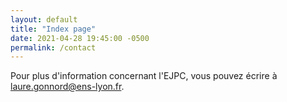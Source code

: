 ```yaml
---
layout: default
title: "Index page"
date: 2021-04-28 19:45:00 -0500
permalink: /contact
---
```


Pour plus d'information concernant l'EJPC, vous pouvez écrire à
 [laure.gonnord@ens-lyon.fr](mailto:laure.gonnord@ens-lyon.fr).
